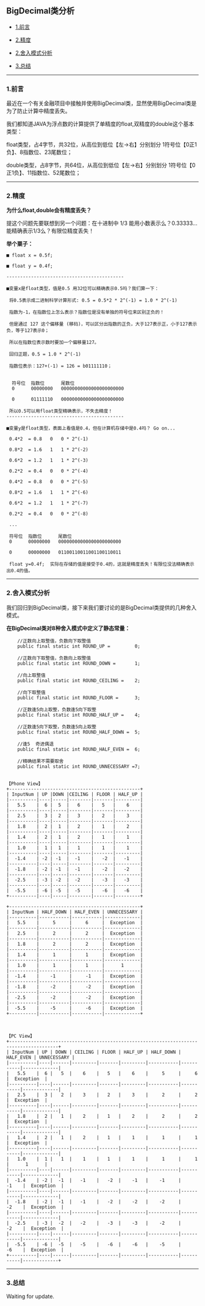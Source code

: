 

## BigDecimal类分析

*   [1.前言](#preface)

*   [2.精度](#precision)

*   [2.舍入模式分析](#roundMode)

*   [3.总结](#summary)


***


<h3 id="preface" class="blueJK">1.前言</h3>


最近在一个有关金融项目中接触并使用BigDecimal类，显然使用BigDecimal类是为了防止计算中精度丢失。


我们都知道JAVA为浮点数的计算提供了单精度的float,双精度的double这个基本类型：

float类型，占4字节，共32位，从高位到低位【左->右】分别划分 1符号位【0正1负】、8指数位、23尾数位；

double类型，占8字节，共64位，从高位到低位【左->右】分别划分 1符号位【0正1负】、11指数位、52尾数位；


***


<h3 id="precision" class="blueJK">2.精度</h3>

**为什么float,double会有精度丢失？**

提这个问题先要联想到另一个问题：在十进制中 1/3 能用小数表示么？0.33333...  能精确表示1/3么？有限位精度丢失！



**举个粟子：**

    ■ float x = 0.5f;

    ■ float y = 0.4f;

    -------------------------------------------

    ■变量x是float类型，值是0.5 用32位可以精确表示0.5吗？我们算一下：

     将0.5表示成二进制科学计算形式: 0.5 = 0.5*2 * 2^(-1) = 1.0 * 2^(-1)

     指数为-1，在指数位上怎么表示？指数位是没有单独的符号位来区别正负的！

     但是通过 127 这个偏移量 (移码)，可以区分出指数的正负，大于127表示正，小于127表示负，等于127表示0；

     所以在指数位表示数时要加一个偏移量127。

     回归正题，0.5 = 1.0 * 2^(-1)

     指数位表示：127+(-1) = 126 = b01111110；


      符号位  指数位      尾数位
      0      00000000   00000000000000000000000

      0      01111110   00000000000000000000000

     所以0.5可以用float类型精确表示，不失去精度！
    -------------------------------------------

    ■变量y是float类型，表面上看值是0.4，但在计算机存储中是0.4吗？ Go on...

     0.4*2  = 0.8   0   0 * 2^(-1)

     0.8*2  = 1.6   1   1 * 2^(-2)

     0.6*2  = 1.2   1   1 * 2^(-3)

     0.2*2  = 0.4   0   0 * 2^(-4)

     0.4*2  = 0.8   0   0 * 2^(-5)

     0.8*2  = 1.6   1   1 * 2^(-6)

     0.6*2  = 1.2   1   1 * 2^(-7)

     0.2*2  = 0.4   0   0 * 2^(-8)

     ...

     符号位  指数位      尾数位
     0      00000000   00000000000000000000000

     0      00000000   01100110011001100110011

     float y=0.4f;  实际在存储的值是接受于0.4的，这就是精度丢失！有限位没法精确表示出0.4的值。


***


<h3 id="roundMode" class="blueJK">2.舍入模式分析</h3>

我们回归到BigDecimal类，接下来我们要讨论的是BigDecimal类提供的几种舍入模式。

**在BigDecimal类对8种舍入模式中定义了静态常量：**

        //正数向上取整值，负数向下取整值
        public final static int ROUND_UP =         0;

        //正数向下取整值，负数向上取整值
        public final static int ROUND_DOWN =       1;

        //向上取整值
        public final static int ROUND_CEILING =    2;

        //向下取整值
        public final static int ROUND_FLOOR =      3;

        //正数逢5向上取整，负数逢5向下取整
        public final static int ROUND_HALF_UP =    4;

        //正数逢5向下取整，负数逢5向上取整
        public final static int ROUND_HALF_DOWN =  5;

        //逢5  奇进偶退
        public final static int ROUND_HALF_EVEN =  6;

        //精确结果不需要取舍
        public final static int ROUND_UNNECESSARY =7;


    【Phone View】
    +------------------------------------------------+
    | InputNum | UP |DOWN |CEILING | FLOOR | HALF_UP |
    |----------|----|-----|--------|-------|---------|
    |   5.5    |  6 |  5  |   6    |   5   |    6    |
    |----------|----|-----|--------|-------|---------|
    |   2.5    |  3 |  2  |   3    |   2   |    3    |
    |----------|----|-----|--------|-------|---------|
    |   1.8    |  2 |  1  |   2    |   1   |    2    |
    |----------|----|-----|--------|-------|---------|
    |   1.4    |  2 |  1  |   2    |   1   |    1    |
    |----------|----|-----|--------|-------|---------|
    |   1.0    |  1 |  1  |   1    |   1   |    1    |
    |----------|----|-----|--------|-------|---------|
    |  -1.4    | -2 | -1  |  -1    |   -2  |   -1    |
    |----------|----|-----|--------|-------|---------|
    |  -1.8    | -2 | -1  |  -1    |   -2  |   -2    |
    |----------|----|-----|--------|-------|---------|
    |  -2.5    | -3 | -2  |  -2    |   -3  |   -3    |
    |----------|----|-----|--------|-------|---------|
    |  -5.5    | -6 | -5  |  -5    |   -6  |   -6    |
    +----------|----|-----|--------|-------|---------+

    +------------------------------------------------+
    | InputNum | HALF_DOWN | HALF_EVEN | UNNECESSARY |
    |----------|-----------|-----------|-------------|
    |   5.5    |     5     |     6     |  Exception  |
    |----------|-----------|-----------|-------------|
    |   2.5    |     2     |     2     |  Exception  |
    |----------|-----------|-----------|-------------|
    |   1.8    |     2     |     2     |  Exception  |
    |----------|-----------|-----------|-------------|
    |   1.4    |     1     |     1     |  Exception  |
    |----------|-----------|-----------|-------------|
    |   1.0    |     1     |     1     |      1      |
    |----------|-----------|-----------|-------------|
    |  -1.4    |    -1     |     -1    |  Exception  |
    |----------|-----------|-----------|-------------|
    |  -1.8    |    -2     |     -2    |  Exception  |
    |----------|-----------|-----------|-------------|
    |  -2.5    |    -2     |     -2    |  Exception  |
    |----------|-----------|-----------|-------------|
    |  -5.5    |    -5     |     -6    |  Exception  |
    +----------|-----------|-----------|-------------+



    【PC View】
    +----------------------------------------------------------------------------------------+
    | InputNum | UP | DOWN | CEILING | FLOOR | HALF_UP | HALF_DOWN | HALF_EVEN | UNNECESSARY |
    |----------|----|------|---------|-------|---------|-----------|-----------|-------------|
    |   5.5    |  6 |   5  |    6    |   5   |    6    |     5     |     6     |  Exception  |
    |----------|----|------|---------|-------|---------|-----------|-----------|-------------|
    |   2.5    |  3 |   2  |    3    |   2   |    3    |     2     |     2     |  Exception  |
    |----------|----|------|---------|-------|---------|-----------|-----------|-------------|
    |   1.8    |  2 |   1  |    2    |   1   |    2    |     2     |     2     |  Exception  |
    |----------|----|------|---------|-------|---------|-----------|-----------|-------------|
    |   1.4    |  2 |   1  |    2    |   1   |    1    |     1     |     1     |  Exception  |
    |----------|----|------|---------|-------|---------|-----------|-----------|-------------|
    |   1.0    |  1 |   1  |    1    |   1   |    1    |     1     |     1     |      1      |
    |----------|----|------|---------|-------|---------|-----------|-----------|-------------|
    |  -1.4    | -2 |  -1  |   -1    |   -2  |    -1   |    -1     |     -1    |  Exception  |
    |----------|----|------|---------|-------|---------|-----------|-----------|-------------|
    |  -1.8    | -2 |  -1  |   -1    |   -2  |    -2   |    -2     |     -2    |  Exception  |
    |----------|----|------|---------|-------|---------|-----------|-----------|-------------|
    |  -2.5    | -3 |  -2  |   -2    |   -3  |    -3   |    -2     |     -2    |  Exception  |
    |----------|----|------|---------|-------|---------|-----------|-----------|-------------|
    |  -5.5    | -6 |  -5  |   -5    |   -6  |    -6   |    -5     |     -6    |  Exception  |
    +----------|----|------|---------|-------|---------|-----------|-----------|-------------+


***


<h3 id="summary" class="blueJK">3.总结</h3>



Waiting for update.
